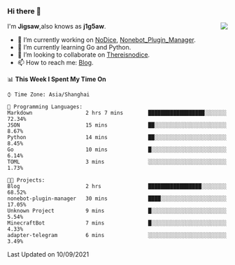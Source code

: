 ### Hi there 👋

<a href="#">
  <img align="right" src="https://github-readme-stats.vercel.app/api?username=j1g5awi&count_private=true&show_icons=true&title_color=80070B&text_color=B3B3B3&bg_color=212121&icon_color=80070B" />
</a>

I'm **Jigsaw**,also knows as **j1g5aw**.

- 🔭 I’m currently working on [NoDice](https://github.com/thereisnodice/nodice2), [Nonebot_Plugin_Manager](https://github.com/Jigsaw111/nonebot_plugin_manager).
- 🌱 I’m currently learning Go and Python.
- 👯 I’m looking to collaborate on [Thereisnodice](https://github.com/thereisnodice).
- 📫 How to reach me: [Blog](https://blog.maddestroyer.xyz/).

<!--START_SECTION:waka-->
📊 **This Week I Spent My Time On** 

```text
⌚︎ Time Zone: Asia/Shanghai

💬 Programming Languages: 
Markdown                 2 hrs 7 mins        ██████████████████░░░░░░░   72.34% 
JSON                     15 mins             ██░░░░░░░░░░░░░░░░░░░░░░░   8.67% 
Python                   14 mins             ██░░░░░░░░░░░░░░░░░░░░░░░   8.45% 
Go                       10 mins             █░░░░░░░░░░░░░░░░░░░░░░░░   6.14% 
TOML                     3 mins              ░░░░░░░░░░░░░░░░░░░░░░░░░   1.73%

🐱‍💻 Projects: 
Blog                     2 hrs               █████████████████░░░░░░░░   68.52% 
nonebot-plugin-manager   30 mins             ████░░░░░░░░░░░░░░░░░░░░░   17.05% 
Unknown Project          9 mins              █░░░░░░░░░░░░░░░░░░░░░░░░   5.54% 
MinecraftBot             7 mins              █░░░░░░░░░░░░░░░░░░░░░░░░   4.33% 
adapter-telegram         6 mins              ░░░░░░░░░░░░░░░░░░░░░░░░░   3.49%

```


 Last Updated on 10/09/2021
<!--END_SECTION:waka-->
